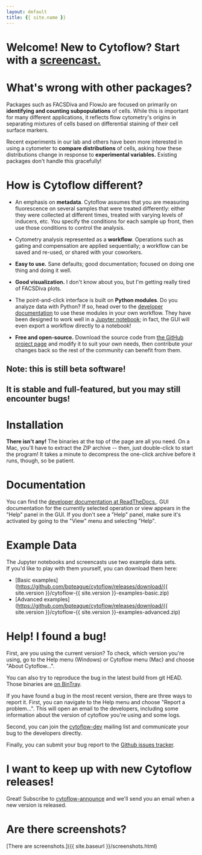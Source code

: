 ```yaml
---
layout: default
title: {{ site.name }}
---
```

# Welcome!  New to Cytoflow?  Start with a [screencast.](https://www.youtube.com/watch?v=vfEfeFGVtro)

# What's wrong with other packages?  

Packages such as FACSDiva and FlowJo are focused on primarily on **identifying
and counting subpopulations** of cells.  While this is important for many
different applications, it reflects flow cytometry's origins in separating
mixtures of cells based on differential staining of their cell surface markers.

Recent experiments in our lab and others have been more interested in
using a cytometer to **compare distributions** of cells, asking how these
distributions change in response to **experimental variables.** Existing
packages don't handle this gracefully!

# How is Cytoflow different?

* An emphasis on **metadata**.  Cytoflow assumes that you are measuring
  fluorescence on several samples that were treated differently: either
  they were collected at different times, treated with varying levels
  of inducers, etc.  You specify the conditions for each sample up front,
  then use those conditions to control the analysis.

* Cytometry analysis represented as a **workflow**. Operations such as
  gating and compensation are applied sequentially; a workflow can be 
  saved and re-used, or shared with your coworkers.

* **Easy to use.**  Sane defaults; good documentation; focused on doing one
  thing and doing it well.

* **Good visualization.**  I don't know about you, but I'm getting really
  tired of FACSDiva plots.

* The point-and-click interface is built on **Python modules**.  Do you 
  analyze data with Python?  If so, head over to the 
  [developer documentation](https://cytoflow.readthedocs.io/) to use these 
  modules in your own workflow.  They have been designed to work well in a 
  [Jupyter notebook](http://jupyter.org/); in fact, the GUI will even export 
  a workflow directly to a notebook!

* **Free and open-source.**  Download the source code from 
  [the GitHub project page](https://github.com/bpteague/cytoflow) and modify it 
  to suit your own needs, then contribute your changes back so the rest of 
  the community can benefit from them.

## Note: this is still beta software!  
## It is stable and full-featured, but you may still encounter bugs!
  
# Installation

**There isn't any!**  The binaries at the top of the page are all you need.
On a Mac, you'll have to extract the ZIP archive -- then, just double-click
to start the program!  It takes a minute to decompress the one-click archive
before it runs, though, so be patient.

# Documentation

You can find the [developer documentation at ReadTheDocs.](https://cytoflow.readthedocs.io/).  GUI documentation for the currently selected operation or
view appears in the "Help" panel in the GUI.  If you don't see a "Help" 
panel, make sure it's activated by going to the "View" menu and selecting
"Help".

# Example Data

The Jupyter notebooks and screencasts use two example data sets.  
If you'd like to play with them yourself, you can download them here:

* [Basic examples](https://github.com/bpteague/cytoflow/releases/download/{{ site.version }}/cytoflow-{{ site.version }}-examples-basic.zip)
* [Advanced examples](https://github.com/bpteague/cytoflow/releases/download/{{ site.version }}/cytoflow-{{ site.version }}-examples-advanced.zip)

# Help!  I found a bug!

First, are you using the current version?  To check, which version 
you're using, go to the Help menu (Windows) or Cytoflow menu (Mac)
and choose "About Cytoflow...".

You can also try to reproduce the bug in the latest build from git HEAD. 
Those binaries are [on BinTray](https://bintray.com/bpteague/cytoflow/cytoflow#files).

If you have found a bug in the most recent version, there are three ways to 
report it.  First, you can navigate to the Help menu and choose "Report a 
problem...".  This will open an email to the developers, including some 
information about the version of cytoflow you're using and some logs.

Second, you can join the 
[cytoflow-dev](https://groups.google.com/forum/#!forum/cytoflow-dev) 
mailing list and communicate your bug to the developers directly.

Finally, you can submit your bug report to the 
[Github issues tracker](https://github.com/bpteague/cytoflow/issues).

# I want to keep up with new Cytoflow releases!

Great!  Subscribe to 
[cytoflow-announce](https://groups.google.com/forum/#!forum/cytoflow-announce) 
and we'll send you an email when a new version is released.


# Are there screenshots?

[There are screenshots.]({{ site.baseurl }}/screenshots.html)

